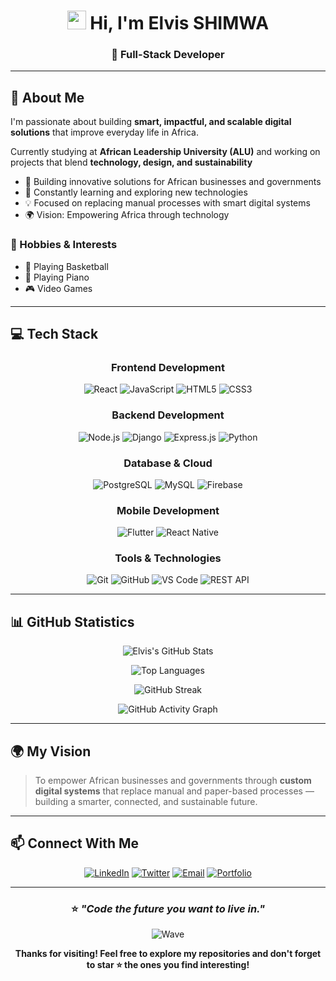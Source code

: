 <div align="center">

# <img src="https://raw.githubusercontent.com/MartinHeinz/MartinHeinz/master/wave.gif" width="30px" height="30px"> Hi, I'm Elvis SHIMWA

### 🚀 Full-Stack Developer 


</div>

---

## 🌟 About Me

I'm passionate about building **smart, impactful, and scalable digital solutions** that improve everyday life in Africa.  

Currently studying at **African Leadership University (ALU)** and working on projects that blend **technology, design, and sustainability**
- 🔭 Building innovative solutions for African businesses and governments
- 🌱 Constantly learning and exploring new technologies
- 💡 Focused on replacing manual processes with smart digital systems
- 🌍 Vision: Empowering Africa through technology

### 🎯 Hobbies & Interests
- 🏀 Playing Basketball
- 🎹 Playing Piano
- 🎮 Video Games

---

## 💻 Tech Stack

<div align="center">

### Frontend Development
![React](https://img.shields.io/badge/React-20232A?style=for-the-badge&logo=react&logoColor=61DAFB)
![JavaScript](https://img.shields.io/badge/JavaScript-F7DF1E?style=for-the-badge&logo=javascript&logoColor=black)
![HTML5](https://img.shields.io/badge/HTML5-E34F26?style=for-the-badge&logo=html5&logoColor=white)
![CSS3](https://img.shields.io/badge/CSS3-1572B6?style=for-the-badge&logo=css3&logoColor=white)

### Backend Development
![Node.js](https://img.shields.io/badge/Node.js-339933?style=for-the-badge&logo=nodedotjs&logoColor=white)
![Django](https://img.shields.io/badge/Django-092E20?style=for-the-badge&logo=django&logoColor=white)
![Express.js](https://img.shields.io/badge/Express.js-000000?style=for-the-badge&logo=express&logoColor=white)
![Python](https://img.shields.io/badge/Python-3776AB?style=for-the-badge&logo=python&logoColor=white)

### Database & Cloud
![PostgreSQL](https://img.shields.io/badge/PostgreSQL-316192?style=for-the-badge&logo=postgresql&logoColor=white)
![MySQL](https://img.shields.io/badge/MySQL-4479A1?style=for-the-badge&logo=mysql&logoColor=white)
![Firebase](https://img.shields.io/badge/Firebase-FFCA28?style=for-the-badge&logo=firebase&logoColor=black)

### Mobile Development
![Flutter](https://img.shields.io/badge/Flutter-02569B?style=for-the-badge&logo=flutter&logoColor=white)
![React Native](https://img.shields.io/badge/React_Native-20232A?style=for-the-badge&logo=react&logoColor=61DAFB)

### Tools & Technologies
![Git](https://img.shields.io/badge/Git-F05032?style=for-the-badge&logo=git&logoColor=white)
![GitHub](https://img.shields.io/badge/GitHub-181717?style=for-the-badge&logo=github&logoColor=white)
![VS Code](https://img.shields.io/badge/VS_Code-007ACC?style=for-the-badge&logo=visual-studio-code&logoColor=white)
![REST API](https://img.shields.io/badge/REST_API-009688?style=for-the-badge&logo=fastapi&logoColor=white)

</div>

---

## 📊 GitHub Statistics

<div align="center">

![Elvis's GitHub Stats](https://github-readme-stats.vercel.app/api?username=ElvisKS123&show_icons=true&theme=github_dark&hide_border=true&bg_color=0d1117&title_color=58a6ff&icon_color=58a6ff&text_color=c9d1d9)

![Top Languages](https://github-readme-stats.vercel.app/api/top-langs/?username=ElvisKS123&layout=compact&theme=github_dark&hide_border=true&bg_color=0d1117&title_color=58a6ff&text_color=c9d1d9)

![GitHub Streak](https://github-readme-streak-stats.herokuapp.com/?user=ElvisKS123&theme=github-dark-blue&hide_border=true&background=0d1117&ring=58a6ff&fire=58a6ff&currStreakLabel=58a6ff)

![GitHub Activity Graph](https://github-readme-activity-graph.vercel.app/graph?username=ElvisKS123&theme=github-compact&hide_border=true&bg_color=0d1117&color=58a6ff&line=58a6ff&point=c9d1d9)

</div>

---

## 🌍 My Vision

> To empower African businesses and governments through **custom digital systems** that replace manual and paper-based processes — building a smarter, connected, and sustainable future.

---

## 📫 Connect With Me

<div align="center">

[![LinkedIn](https://img.shields.io/badge/LinkedIn-0077B5?style=for-the-badge&logo=linkedin&logoColor=white)](https://linkedin.com/in/yourprofile)
[![Twitter](https://img.shields.io/badge/Twitter-1DA1F2?style=for-the-badge&logo=twitter&logoColor=white)](https://twitter.com/yourhandle)
[![Email](https://img.shields.io/badge/Email-D14836?style=for-the-badge&logo=gmail&logoColor=white)](mailto:your.email@example.com)
[![Portfolio](https://img.shields.io/badge/Portfolio-000000?style=for-the-badge&logo=About.me&logoColor=white)](https://yourportfolio.com)

</div>

---

<div align="center">

### ⭐ *"Code the future you want to live in."*

![Wave](https://raw.githubusercontent.com/mayhemantt/mayhemantt/Update/svg/Bottom.svg)

**Thanks for visiting! Feel free to explore my repositories and don't forget to star ⭐ the ones you find interesting!**

</div>
